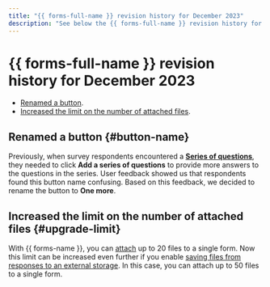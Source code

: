 ```yaml
---
title: "{{ forms-full-name }} revision history for December 2023"
description: "See below the {{ forms-full-name }} revision history for December 2023."
---
```


# {{ forms-full-name }} revision history for December 2023

* [Renamed a button](#button-name).
* [Increased the limit on the number of attached files](#upgrade-limit).

## Renamed a button {#button-name}

Previously, when survey respondents encountered a [**Series of questions**](../blocks-ref/series.md), they needed to click **Add a series of questions** to provide more answers to the questions in the series. User feedback showed us that respondents found this button name confusing. Based on this feedback, we decided to rename the button to **One more**.

## Increased the limit on the number of attached files {#upgrade-limit}

With {{ forms-name }}, you can [attach](../blocks-ref/file.md#alow-multi) up to 20 files to a single form. Now this limit can be increased even further if you enable [saving files from responses to an external storage](../storage-for-attached-files.md). In this case, you can attach up to 50 files to a single form.
